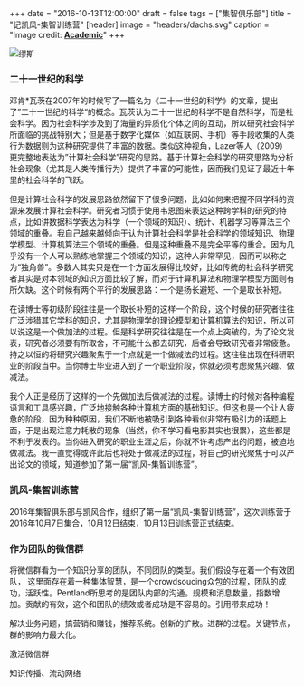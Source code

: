 +++
date = "2016-10-13T12:00:00"
draft = false
tags = ["集智俱乐部"]
title = "记凯风-集智训练营"
[header]
image = "headers/dachs.svg"
caption = "Image credit: [**Academic**](https://github.com/gcushen/hugo-academic/)"
+++

![缪斯](http://oaf2qt3yk.bkt.clouddn.com/ed6c9d46333416093c4d0fd0e9712dc4.png)



### 二十一世纪的科学
邓肯*瓦茨在2007年的时候写了一篇名为《二十一世纪的科学》的文章，提出了”二十一世纪的科学“的概念。瓦茨认为二十一世纪的科学不是自然科学，而是社会科学。因为社会科学涉及到了海量的异质化个体之间的互动，所以研究社会科学所面临的挑战特别大；但是基于数字化媒体（如互联网、手机）等手段收集的人类行为数据则为这种研究提供了丰富的数据。类似这种视角，Lazer等人（2009）更完整地表达为”计算社会科学”研究的思路。基于计算社会科学的研究思路为分析社会现象（尤其是人类传播行为）提供了丰富的可能性，因而我们见证了最近十年里的社会科学的飞跃。

但是计算社会科学的发展思路依然留下了很多问题，比如如何来把握不同学科的资源来发展计算社会科学。研究者习惯于使用韦恩图来表达这种跨学科的研究的特点，比如讲数据科学表达为科学（一个领域的知识）、统计、机器学习等算法三个领域的重叠。我自己越来越倾向于认为计算社会科学是社会科学的领域知识、物理学模型、计算机算法三个领域的重叠。但是这种重叠不是完全平等的重合。因为几乎没有一个人可以熟练地掌握三个领域的知识，这种人非常罕见，因而可以称之为“独角兽”。多数人其实只是在一个方面发展得比较好，比如传统的社会科学研究者其实是对本领域的知识方面比较了解，而对于计算机算法和物理学模型方面则有所欠缺。这个时候有两个平行的发展思路：一个是扬长避短、一个是取长补短。

在读博士等初级阶段往往是一个取长补短的这样一个阶段，这个时候的研究者往往广泛涉猎其它学科的知识，尤其是物理学的理论模型和计算机算法的知识，所以可以说这是一个做加法的过程。但是科学研究往往是在一个点上突破的，为了论文发表，研究者必须要有所取舍，不可能什么都去研究，后者会导致研究者非常疲惫。持之以恒的将研究兴趣聚焦于一个点就是一个做减法的过程。这往往出现在科研职业的阶段当中。当你博士毕业进入到了一个职业阶段，你就必须考虑聚焦兴趣、做减法。

我个人正是经历了这样的一个先做加法后做减法的过程。读博士的时候对各种编程语言和工具感兴趣，广泛地接触各种计算机方面的基础知识。但这也是一个让人疲惫的阶段，因为种种原因，我们不断地被吸引到各种看似非常有吸引力的话题上面，于是出现注意力耗散的现象（当然，你不学习看电影其实也很累），这些都是不利于发表的。当你进入研究的职业生涯之后，你就不许考虑产出的问题，被迫地做减法。我一直觉得或许此后也将处于做减法的过程，将自己的研究聚焦于可以产出论文的领域，知道参加了第一届“凯风-集智训练营”。

### 凯风-集智训练营

2016年集智俱乐部与凯风合作，组织了第一届“凯风-集智训练营”，这次训练营于2016年10月7日集合，10月12日结束，10月13日训练营正式结束。

### 作为团队的微信群

将微信群看为一个知识分享的团队，不同团队的类型。我们假设存在着一个有效团队， 这里面存在着一种集体智慧，是一个crowdsoucing众包的过程，团队的成功，活跃性。Pentland所思考的是团队内部的沟通。规模和消息数量，指数增加。贡献的有效，这个和团队的绩效或者成功是不容易的。引用带来成功！

解决业务问题，搞营销和赚钱，推荐系统。创新的扩散。进群的过程。关键节点，群的影响力最大化。

激活微信群

知识传播、流动网络
